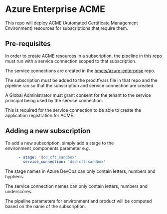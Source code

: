 # Azure Enterprise ACME

This repo will deploy ACME (Automated Certificate Management Environment) resources for subscriptions that require them.

## Pre-requisites

In order to create ACME resources in a subscription, the pipeline in this repo must run with a service connection scoped to that subscription. 

The service connections are created in the [hmcts/azure-enterprise](https://github.com/hmcts/azure-enterprise) repo.

The subscription must be added to the prod.tfvars file in that repo and the pipeline ran so that the subscription and service connection are created.

A Global Administrator must grant consent for the tenant to the service principal being used by the service connection.

This is required for the service connection to be able to create the application registration for ACME.

## Adding a new subscription

To add a new subscription, simply add a stage to the environment_components parameter e.g.

```yaml
      - stage: 'dcd_cft_sandbox'
        service_connection: 'dcd-cft-sandbox'
```

The stage names in Azure DevOps can only contain letters, numbers and hyphens. 

The service connection names can only contain letters, numbers and underscores.

The pipeline parameters for environment and product will be computed based on the name of the subscription.